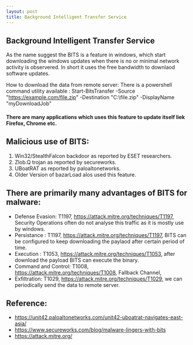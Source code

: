 ```yaml
---
layout: post
title: Background Intelligent Transfer Service
---
```


##  Background Intelligent Transfer Service

As the name suggest the BITS is a feature in windows, which start downloading the windows updates when there is no or minimal network activity is observered.
In short it uses the free bandwidth to downlaod software updates.

How to download the data from remote server:
    There is a powershell command utility available :
    Start-BitsTransfer -Source "https://example.com/file.zip" -Destination "C:\file.zip" -DisplayName "myDownloadJob"

#### There are many applications which uses this feature to update itself liek Firefox, Chrome etc.

Malicious use of BITS:
-   
   1. Win32/StealthFalcon backdoor as reported by ESET researchers.
   2. Zlob.Q trojan as reported by secureworks.
   3. UBoatRAT as reported by paloaltonetworks.
   4. Older Version of bazarLoad alos used this feature.

There are primarily many advantages of BITS for malware:
-
   * Defense Evasion:  T1197, https://attack.mitre.org/techniques/T1197, Security Operations often do not analyse this traffic as it is mostly use by windows.
   * Persistance :  T1197, https://attack.mitre.org/techniques/T1197, BITS can be configured to keep downloading the paylaod after certain period of time.
   * Execution : T1053, https://attack.mitre.org/techniques/T1053, after download the payload BITS can execute the binary.
   * Command and Control: T1008, https://attack.mitre.org/techniques/T1008, Fallback Channel, 
   * Exfiltration: T1029, https://attack.mitre.org/techniques/T1029, we can periodically send the data to remote server.


Reference:
-
   * https://unit42.paloaltonetworks.com/unit42-uboatrat-navigates-east-asia/
   * https://www.secureworks.com/blog/malware-lingers-with-bits
   * https://attack.mitre.org/

